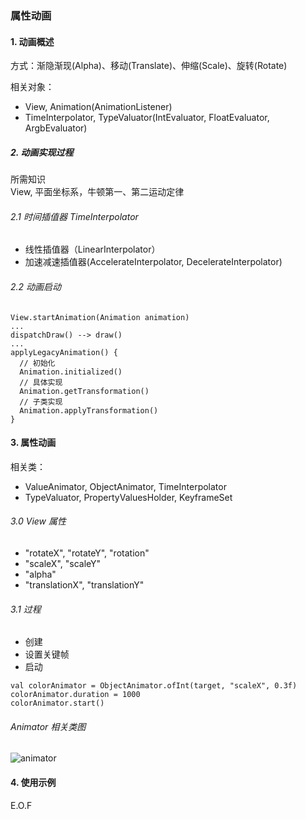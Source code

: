 ### 属性动画

#### 1. 动画概述

方式：渐隐渐现(Alpha)、移动(Translate)、伸缩(Scale)、旋转(Rotate)

相关对象：
* View, Animation(AnimationListener)
* TimeInterpolator, TypeValuator(IntEvaluator, FloatEvaluator, ArgbEvaluator)

##### 2. 动画实现过程

所需知识  
View, 平面坐标系，牛顿第一、第二运动定律

###### 2.1 时间插值器 TimeInterpolator

* 线性插值器（LinearInterpolator）
* 加速减速插值器(AccelerateInterpolator, DecelerateInterpolator)

###### 2.2 动画启动

```
View.startAnimation(Animation animation)
...
dispatchDraw() --> draw()
...
applyLegacyAnimation() {
  // 初始化
  Animation.initialized()
  // 具体实现
  Animation.getTransformation()
  // 子类实现
  Animation.applyTransformation()
}
```

#### 3. 属性动画

相关类：
* ValueAnimator, ObjectAnimator, TimeInterpolator
* TypeValuator, PropertyValuesHolder, KeyframeSet

###### 3.0 View 属性

 * "rotateX", "rotateY", "rotation"
 * "scaleX", "scaleY"
 * "alpha"
 * "translationX", "translationY"

###### 3.1 过程

* 创建
* 设置关键帧
* 启动

```
val colorAnimator = ObjectAnimator.ofInt(target, "scaleX", 0.3f)
colorAnimator.duration = 1000
colorAnimator.start()
```

###### Animator 相关类图

 ![animator](../img/animator-uml.png)


#### 4. 使用示例



E.O.F
